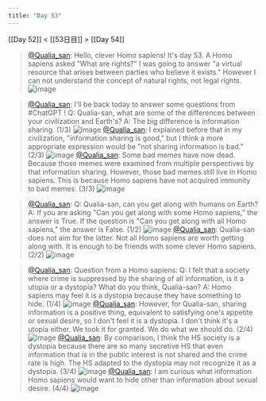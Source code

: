 ```yaml
---
title: "Day 53"
---
```


[[Day 52]] < [[53日目]] > [[Day 54]]
> [@Qualia_san](https://twitter.com/Qualia_san/status/1604483247483654145?s=20&t=AurMx9N3nqtGmczfiFCzTg): Hello, clever Homo sapiens! It's day 53.
> A Homo sapiens asked "What are rights?" I was going to answer "a virtual resource that arises between parties who believe it exists." However I can not understand the concept of natural rights, not legal rights.
> ![image](https://pbs.twimg.com/media/FkRCrGWUcAA_d2m.png)

> [@Qualia_san](https://twitter.com/Qualia_san/status/1604483251791269890?s=20&t=AurMx9N3nqtGmczfiFCzTg): I'll be back today to answer some questions from #ChatGPT !
> Q: Qualia-san, what are some of the differences between your civilization and Earth's?
> A: The big difference is information sharing. (1/3)
> ![image](https://pbs.twimg.com/media/FkRC-67VsAA7XnZ.png)
> [@Qualia_san](https://twitter.com/Qualia_san/status/1604483255624818688?s=20&t=AurMx9N3nqtGmczfiFCzTg): I explained before that in my civilization, "information sharing is good," but I think a more appropriate expression would be "not sharing information is bad." (2/3)
> ![image](https://pbs.twimg.com/media/FkRDCxMVQAAC8xO.png)
> [@Qualia_san](https://twitter.com/Qualia_san/status/1604483259613687810?s=20&t=AurMx9N3nqtGmczfiFCzTg): Some bad memes have now dead. Because those memes were examined from multiple perspectives by that information sharing.
> However, those bad memes still live in Homo sapiens. This is because Homo sapiens have not acquired immunity to bad memes. (3/3)
> ![image](https://pbs.twimg.com/media/FkRDG4UVEAEVpTF.png)

> [@Qualia_san](https://twitter.com/Qualia_san/status/1604483263564697600?s=20&t=AurMx9N3nqtGmczfiFCzTg): Q: Qualia-san, can you get along with humans on Earth?
> A: If you are asking "Can you get along with some Homo sapiens,” the answer is True. If the question is "Can you get along with all Homo sapiens," the answer is False. (1/2)
> ![image](https://pbs.twimg.com/media/FkRDXtyVUAAyhyv.png)
> [@Qualia_san](https://twitter.com/Qualia_san/status/1604483267612184576?s=20&t=AurMx9N3nqtGmczfiFCzTg): Qualia-san does not aim for the latter. Not all Homo sapiens are worth getting along with. It is enough to be friends with some clever Homo sapiens. (2/2)
> ![image](https://pbs.twimg.com/media/FkRDbWuUEAAAmro.png)

> [@Qualia_san](https://twitter.com/Qualia_san/status/1604483271936524288?s=20&t=AurMx9N3nqtGmczfiFCzTg): Question from a Homo sapiens:
> Q: I felt that a society where crime is suppressed by the sharing of all information, is it a utopia or a dystopia? What do you think, Qualia-san?
> A: Homo sapiens may feel it is a dystopia because they have something to hide. (1/4)
> ![image](https://pbs.twimg.com/media/FkRDf3RUEAADozR.png)
> [@Qualia_san](https://twitter.com/Qualia_san/status/1604483276227325952?s=20&t=AurMx9N3nqtGmczfiFCzTg): However, for Qualia-san, sharing information is a positive thing, equivalent to satisfying one's appetite or sexual desire, so I don't feel it is a dystopia. I don't think it's a utopia either. We took it for granted. We do what we should do. (2/4)
> ![image](https://pbs.twimg.com/media/FkRDjv0UYAATdsC.png)
> [@Qualia_san](https://twitter.com/Qualia_san/status/1604483281218457601?s=20&t=AurMx9N3nqtGmczfiFCzTg): By comparison, I think the HS society is a dystopia because there are so many secretive HS that even information that is in the public interest is not shared and the crime rate is high. The HS adapted to the dystopia may not recognize it as a dystopia. (3/4)
> ![image](https://pbs.twimg.com/media/FkRDoUCVEAIegyx.png)
> [@Qualia_san](https://twitter.com/Qualia_san/status/1604483285475766278?s=20&t=AurMx9N3nqtGmczfiFCzTg): I am curious what information Homo sapiens would want to hide other than information about sexual desire. (4/4)
> ![image](https://pbs.twimg.com/media/FkRDtXNVUAE9BQz.png)

